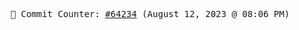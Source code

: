 <p align="center">
    <samp>
        📮 Commit Counter: <a href="https://github.com/Javascript-void0/Javascript-void0/commits/main">#64234</a> (August 12, 2023 @ 08:06 PM)
    </samp>
</p>